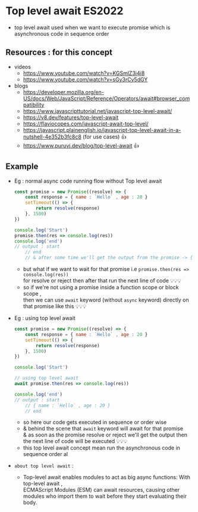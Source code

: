 # Top level await ES2022

- top level await used when we want to execute promise which is asynchronous code in sequence order 

## Resources : for this concept 

- videos
    - https://www.youtube.com/watch?v=KGSmlZ3i4i8
    - https://www.youtube.com/watch?v=sGy3rCy5dGY
- blogs
    - https://developer.mozilla.org/en-US/docs/Web/JavaScript/Reference/Operators/await#browser_compatibility
    - https://www.javascripttutorial.net/javascript-top-level-await/
    - https://v8.dev/features/top-level-await
    - https://flaviocopes.com/javascript-await-top-level/
    - https://javascript.plainenglish.io/javascript-top-level-await-in-a-nutshell-4e352b3fc8c8 (for use cases) 👍
    - https://www.puruvj.dev/blog/top-level-await 👍

## Example 

- Eg : normal async code running flow without Top level await
    ```js
    const promise = new Promise((resolve) => {
        const response = { name : `Hello` , age : 20 }
        setTimeout(() => {
            return resolve(response)
        }, 1500)
    })

    console.log('Start')
    promise.then(res => console.log(res))
    console.log('end')
    // output : start
        // end 
        // & after some time we'll get the output from the promise -> { name : `Hello` , age : 20 }
    ```
    - but what if we want to wait for that promise i.e `promise.then(res => console.log(res))` <br>
        for resolve or reject then after that run the next line of code 💡💡💡
    - so if we're not using a promise inside a function scope or block scope , <br>
        then we can use `await` keyword (without `async` keyword) directly on that promise like this 💡💡💡

- Eg : using top level await
    ```js
    const promise = new Promise((resolve) => {
        const response = { name : `Hello` , age : 20 }
        setTimeout(() => {
            return resolve(response)
        }, 1500)
    })

    console.log('Start')
    
    // using top level await
    await promise.then(res => console.log(res))
    
    console.log('end')
    // output : start
        // { name : `Hello` , age : 20 }
        // end
    ```
    - so here our code gets executed in sequence or order wise
    - & behind the scene that `await` keyword will await for that promise <br>
        & as soon as the promise resolve or reject we'll get the output then the next line of code will be executed 💡💡💡 
    - this top level await concept mean run the asynchronous code in sequence order al


- `about top level await` : 
    - Top-level await enables modules to act as big async functions: With top-level await , <br>
        ECMAScript Modules (ESM) can await resources, causing other modules who import them to wait before they start evaluating their body.
